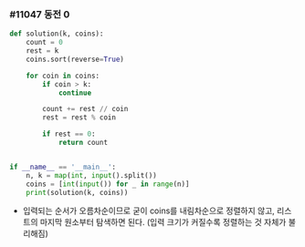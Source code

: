 ### #11047 동전 0

```python
def solution(k, coins):
    count = 0
    rest = k
    coins.sort(reverse=True)

    for coin in coins:
        if coin > k:
            continue

        count += rest // coin
        rest = rest % coin

        if rest == 0:
            return count


if __name__ == '__main__':
    n, k = map(int, input().split())
    coins = [int(input()) for _ in range(n)]
    print(solution(k, coins))
```

- 입력되는 순서가 오름차순이므로 굳이 coins를 내림차순으로 정렬하지 않고, 리스트의 마지막 원소부터 탐색하면 된다. (입력 크기가 커질수록 정렬하는 것 자체가 불리해짐)